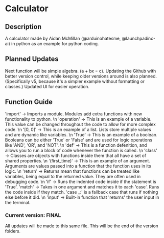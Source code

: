 # Calculator

## Description

A calculator made by Aidan McMillan (@arduinohatesme, @launchpadinc-ai) in python as an example for python coding.

## Planned Updates

Next function will be simple algebra. (a + bx = c).
Updating the Github with better version control, while keeping older versions around is also planned. (Specifically v5, because it's a simpler example without formatting or classes.)
Updated UI for easier operation.

## Function Guide

'import'       -> Imports a module. Modules add extra functions with new functionality to python. \n
'operation'    -> This is an example of a variable. This value can be changed throughout the code to allow for more complex code. \n
'[0, 0]'       -> This is an example of a list. Lists store multiple values and are dynamic like variables. \n
'True'         -> This is an example of a boolean. Booleans can be either 'True' or 'False' and are used for logic operations like 'AND', 'OR', and 'NOT'. \n
'def'          -> This is a function defenition, and allows you to run a block of code whenever the function is called. \n
'class'        -> Classes are objects with functions inside them that all have a set of shared properties. \n
'(first_time)' -> This is an example of an argument. Arguments are values passed into a function that the function uses in its logic. \n
'return'       -> Returns mean that functions can be treated like variables, being equal to the returned value. They are often used in debugging code. \n
'if'           -> Runs the indented code inside if the statement is 'True'.
'match'        -> Takes in one argument and matches it to each 'case'. Runs the code inside if they match. 'case _:' is a fallback case that runs if nothing else before it did. \n
'input'        -> Built-in function that 'returns' the user input in the terminal.

### Current version: FINAL

All updates will be made to this same file. This will be the end of the version folders.
